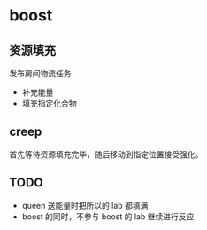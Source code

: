 # boost

## 资源填充

发布房间物流任务

- 补充能量
- 填充指定化合物

## creep

首先等待资源填充完毕，随后移动到指定位置接受强化。

## TODO

- queen 送能量时把所以的 lab 都填满
- boost 的同时，不参与 boost 的 lab 继续进行反应
